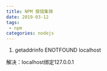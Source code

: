 ```yaml
---
title: NPM 报错集锦
date: 2019-03-12
tags:
 - npm        
categories: nodejs
---
```


1. getaddrinfo ENOTFOUND localhost 

解决：localhost绑定127.0.0.1